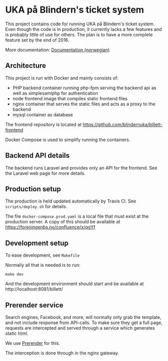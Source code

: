 # UKA på Blindern's ticket system

This project contains code for running UKA på Blindern's ticket system.
Even though the code is in production, it currently lacks a few features
and is probably little of use for others. The plan is to have a more complete
feature set by the end of 2016.

More documentation: [Documentation (norwegian)](docs/index.md)

## Architecture

This project is run with Docker and mainly consists of:

* PHP backend container running php-fpm serving the backend api as well as simplesamlphp for authentication
* node frontend image that compiles static frontend files
* nginx container that serves the static files and acts as a proxy to the backend
* mysql container as database

The frontend repository is located at https://github.com/blindernuka/billett-frontend

Docker Compose is used to simplify running the containers.

## Backend API details

The backend runs Laravel and provides only an API for the frontend. See the
Laravel web page for more details.

## Production setup

The production is held updated automatically by Travis CI. See
`scripts/deploy.sh` for details.

The file `docker-compose.prod.yaml` is a local file that must exist
at the production server. A copy of this should be available at
https://foreningenbs.no/confluence/x/qgYf

## Development setup

To ease development, see `Makefile`

Normally all that is needed is to run:

`make dev`

And the development environment should start and be available
at http://localhost:8081/billett/

## Prerender service

Search engines, Facebook, and more, will normally only grab the template, and not include response from API-calls. To make sure they get a full page, requests are intercepted and served through a service which generates static html.

We use [Prerender](https://prerender.io/) for this.

The interception is done through in the nginx gateway.
